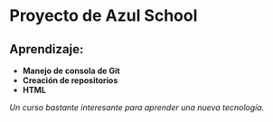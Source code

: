 # **Proyecto de Azul School**  

## Aprendizaje:

- **Manejo de consola de Git**
- **Creación de repositorios**
- **HTML**

*Un curso bastante interesante para aprender una nueva tecnología.*
